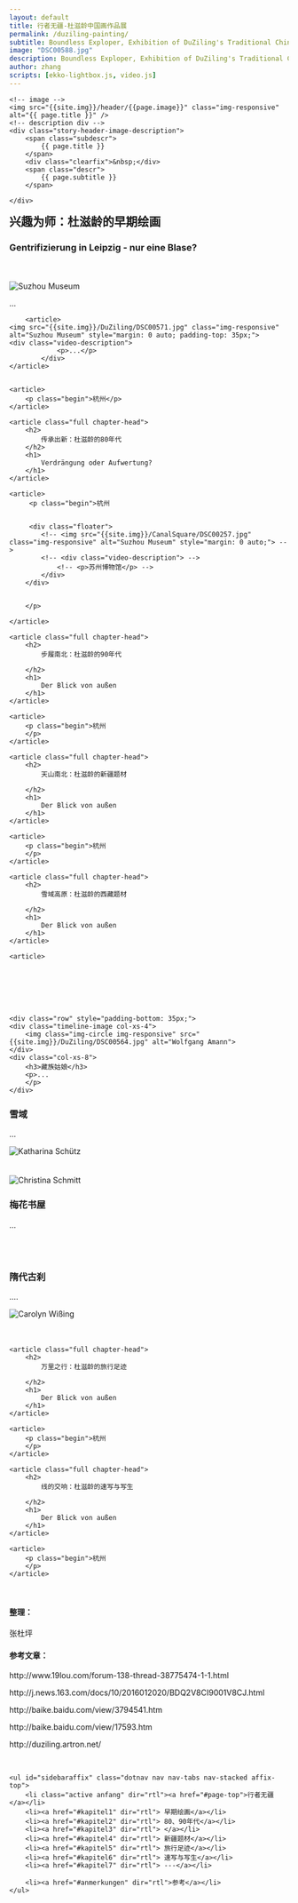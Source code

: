 ```yaml
---
layout: default
title: 行者无疆-杜滋龄中国画作品展
permalink: /duziling-painting/
subtitle: Boundless Exploper, Exhibition of DuZiling's Traditional Chinese Painting
image: "DSC00588.jpg"
description: Boundless Exploper, Exhibition of DuZiling's Traditional Chinese Painting
author: zhang
scripts: [ekko-lightbox.js, video.js]
---
```


<section class="story-header-image">
		
	<!-- image -->  
	<img src="{{site.img}}/header/{{page.image}}" class="img-responsive" alt="{{ page.title }}" />  
	<!-- description div -->  
	<div class="story-header-image-description">  
		<span class="subdescr">
			{{ page.title }}
		</span> 
		<div class="clearfix">&nbsp;</div>
		<span class="descr">
			{{ page.subtitle }}
		</span>  
		
	</div>
</section>	






<section id="kapitel1">
		
<article class="full chapter-head">
	<h2 style="margin-top: 12px;">
		兴趣为师：杜滋龄的早期绘画
	</h2>		
	<h1>
		Gentrifizierung in Leipzig - nur eine Blase?
	</h1>
</article>	

<article>
	<img src="{{site.img}}/DuZiling/DSC00570.jpg" class="img-responsive" alt="Suzhou Museum" style="margin: 0 auto; padding-top: 35px;">
	<div class="video-description">
				<p>...</p>
			</div>
	</article>



		<article>
	<img src="{{site.img}}/DuZiling/DSC00571.jpg" class="img-responsive" alt="Suzhou Museum" style="margin: 0 auto; padding-top: 35px;">
	<div class="video-description">
				<p>...</p>
			</div>
	</article>

	
	<article>
		<p class="begin">杭州</p>
	</article>
		


</section>	


<section id="kapitel2">

	<article class="full chapter-head">
		<h2>
			传承出新：杜滋龄的80年代
		</h2>		
		<h1>
			Verdrängung oder Aufwertung? 
		</h1>
	</article>						
		
	<article>
		 <p class="begin">杭州


		 <div class="floater">
			<!-- <img src="{{site.img}}/CanalSquare/DSC00257.jpg" class="img-responsive" alt="Suzhou Museum" style="margin: 0 auto;"> -->
			<!-- <div class="video-description"> -->
				<!-- <p>苏州博物馆</p> -->
			</div>
		</div>


		</p>
		
	</article>
	
</section>	
		


<section class="story-kapitel" id="kapitel3">

	<article class="full chapter-head">
		<h2>
			步履南北：杜滋龄的90年代
		
		</h2>		
		<h1>
			Der Blick von außen
		</h1>
	</article>					
	
	<article>
		<p class="begin">杭州
		</p>
	</article>
	
</section>	









<section class="story-kapitel" id="kapitel4">

	<article class="full chapter-head">
		<h2>
			天山南北：杜滋龄的新疆题材
		
		</h2>		
		<h1>
			Der Blick von außen
		</h1>
	</article>					
	
	<article>
		<p class="begin">杭州
		</p>
	</article>
	
</section>	








<section class="story-kapitel" id="kapitel5">

	<article class="full chapter-head">
		<h2>
			雪域高原：杜滋龄的西藏题材
		
		</h2>		
		<h1>
			Der Blick von außen
		</h1>
	</article>					
	
	<article>
		






	<div class="row" style="padding-bottom: 35px;">
	<div class="timeline-image col-xs-4">
		<img class="img-circle img-responsive" src="{{site.img}}/DuZiling/DSC00564.jpg" alt="Wolfgang Amann">
	</div>
	<div class="col-xs-8">
		<h3>藏族姑娘</h3>
		<p>...
		</p>
	</div>
</div>


<div class="row" style="padding-bottom: 35px;">
	<div class="col-xs-8">
		<h3>雪域</h3>
		<p>...</p>
	</div>
	<div class="timeline-image col-xs-4">
		<img class="img-circle img-responsive" src="{{site.img}}/DuZiling/DSC00565.jpg" alt="Katharina Schütz">
	</div>
	
</div>


<div class="row" style="padding-bottom: 35px;">
	<div class="timeline-image col-xs-4">
		<img class="img-circle img-responsive" src="{{site.img}}/DuZiling/DSC00568.jpg" alt="Christina Schmitt">
	</div>
	<div class="col-xs-8">
		<h3>梅花书屋</h3>
		<p>...
		</p>
	</div>

</div>


<div class="row" style="padding-bottom: 35px;">
	<div class="col-xs-8">
		<h3>隋代古刹</h3>
		<p>....</p> 
	</div>
	<div class="timeline-image col-xs-4">
		<img class="img-circle img-responsive" src="{{site.img}}/DuZiling/DSC00569.jpg" alt="Carolyn Wißing">
	</div>
</div>
	</article>
	
</section>	




<section class="story-kapitel" id="kapitel6">

	<article class="full chapter-head">
		<h2>
			万里之行：杜滋龄的旅行足迹
		
		</h2>		
		<h1>
			Der Blick von außen
		</h1>
	</article>					
	
	<article>
		<p class="begin">杭州
		</p>
	</article>
	
</section>


<section class="story-kapitel" id="kapitel7">

	<article class="full chapter-head">
		<h2>
			线的交响：杜滋龄的速写与写生
		
		</h2>		
		<h1>
			Der Blick von außen
		</h1>
	</article>					
	
	<article>
		<p class="begin">杭州
		</p>
	</article>
	
</section>





<div class="clearfix">&nbsp;</div>

<section id="anmerkungen">

<article class="full" style="padding-right: 25px;">					
	<h4>整理：</h4>
	<p> 张杜坪 </p>
	<h4>参考文章：</h4>

<p>http://www.19lou.com/forum-138-thread-38775474-1-1.html</p>
<p>http://j.news.163.com/docs/10/2016012020/BDQ2V8CI9001V8CJ.html</p>
<p>http://baike.baidu.com/view/3794541.htm</p>
<p>http://baike.baidu.com/view/17593.htm</p>
<p>http://duziling.artron.net/</p>
</article>

</section>

<div class="clearfix">&nbsp;</div>

			 		
<div class="hidden-sm hidden-xs" id="myScrollspy">

	<ul id="sidebaraffix" class="dotnav nav nav-tabs nav-stacked affix-top">
		<li class="active anfang" dir="rtl"><a href="#page-top">行者无疆</a></li>
		<li><a href="#kapitel1" dir="rtl"> 早期绘画</a></li>
		<li><a href="#kapitel2" dir="rtl"> 80、90年代</a></li>
		<li><a href="#kapitel3" dir="rtl"> </a></li>
		<li><a href="#kapitel4" dir="rtl"> 新疆题材</a></li>
		<li><a href="#kapitel5" dir="rtl"> 旅行足迹</a></li>
		<li><a href="#kapitel6" dir="rtl"> 速写与写生</a></li>
		<li><a href="#kapitel7" dir="rtl"> ---</a></li>

		<li><a href="#anmerkungen" dir="rtl">参考</a></li>
	</ul>

</div>
